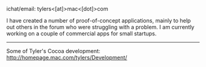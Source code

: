 

ichat/email: tylers<[at]>mac<[dot]>com

I have created a number of proof-of-concept applications, mainly to help out others in the forum who were struggling with a problem.
I am currently working on a couple of commercial apps for small startups.

----

Some of Tyler's Cocoa development: http://homepage.mac.com/tylers/Development/